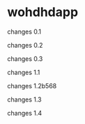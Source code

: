 # wohdhdapp


changes 0.1

changes 0.2

changes 0.3

changes 1.1

changes 1.2b568

changes 1.3

changes 1.4
